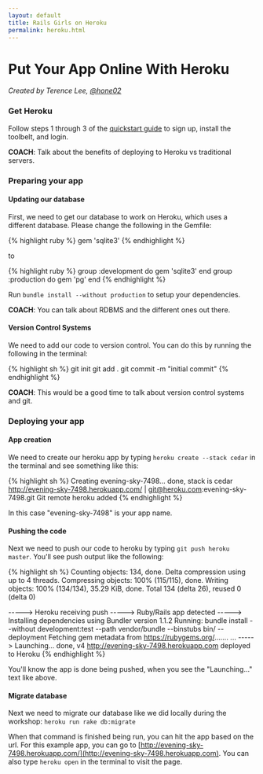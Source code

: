 ```yaml
---
layout: default
title: Rails Girls on Heroku
permalink: heroku.html
---
```


# Put Your App Online With Heroku

*Created by Terence Lee, [@hone02](https://twitter.com/hone02)*

### Get Heroku

Follow steps 1 through 3 of the [quickstart guide](https://devcenter.heroku.com/articles/quickstart) to sign up, install the toolbelt, and login.

__COACH__: Talk about the benefits of deploying to Heroku vs traditional servers.

### Preparing your app

#### Updating our database

First, we need to get our database to work on Heroku, which uses a different database. Please change the following in the Gemfile:

{% highlight ruby %}
gem 'sqlite3'
{% endhighlight %}

to

{% highlight ruby %}
group :development do
  gem 'sqlite3'
end
group :production do
  gem 'pg'
end
{% endhighlight %}

Run `bundle install --without production` to setup your dependencies.

__COACH__: You can talk about RDBMS and the different ones out there.

#### Version Control Systems

We need to add our code to version control. You can do this by running the following in the terminal:

{% highlight sh %}
git init
git add .
git commit -m "initial commit"
{% endhighlight %}

__COACH__: This would be a good time to talk about version control systems and git.


### Deploying your app

#### App creation

We need to create our heroku app by typing `heroku create --stack cedar` in the terminal and see something like this:

{% highlight sh %}
Creating evening-sky-7498... done, stack is cedar
http://evening-sky-7498.herokuapp.com/ | git@heroku.com:evening-sky-7498.git
Git remote heroku added
{% endhighlight %}

In this case "evening-sky-7498" is your app name.

#### Pushing the code

Next we need to push our code to heroku by typing `git push heroku master`. You'll see push output like the following:

{% highlight sh %}
Counting objects: 134, done.
Delta compression using up to 4 threads.
Compressing objects: 100% (115/115), done.
Writing objects: 100% (134/134), 35.29 KiB, done.
Total 134 (delta 26), reused 0 (delta 0)

-----> Heroku receiving push
-----> Ruby/Rails app detected
-----> Installing dependencies using Bundler version 1.1.2
       Running: bundle install --without development:test --path vendor/bundle --binstubs bin/ --deployment
       Fetching gem metadata from https://rubygems.org/.......
...
-----> Launching... done, v4
       http://evening-sky-7498.herokuapp.com deployed to Heroku
{% endhighlight %}

You'll know the app is done being pushed, when you see the "Launching..." text like above.

#### Migrate database

Next we need to migrate our database like we did locally during the workshop: `heroku run rake db:migrate`

When that command is finished being run, you can hit the app based on the url. For this example app, you can go to [http://evening-sky-7498.herokuapp.com/](http://evening-sky-7498.herokuapp.com). You can also type `heroku open` in the terminal to visit the page.


